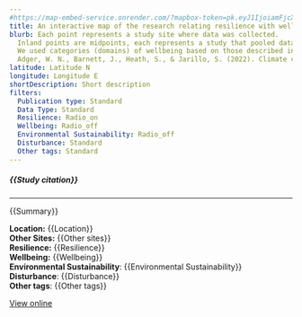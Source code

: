 ```yaml
---
#https://map-embed-service.onrender.com/?mapbox-token=pk.eyJ1IjoiamFjcXVpZWFsZXMiLCJhIjoiY2x2YzZkZ3M2MGU4bzJrcGJuaHR0b3I2MSJ9.j3uz2sxP5a1EtmZv1pNMGw&config=https%3A%2F%2Fraw.githubusercontent.com%2Feniallator%2FMapping-Embed-Configurations%2Fmain%2FEvidenceMapNexusUpdate.md&google-sheet=1lr-3MMd2HTRbJk3csZER2YbNOxZArimCNjvmGFpgtEQ
title: An interactive map of the research relating resilience with wellbeing and/or environmental sustainability for UK coastal communities
blurb: Each point represents a study site where data was collected.
  Inland points are midpoints, each represents a study that pooled data across multiple coastal sites.
  We used categories (domains) of wellbeing based on those described in Adger et al. 2022.
  Adger, W. N., Barnett, J., Heath, S., & Jarillo, S. (2022). Climate change affects multiple dimensions of well-being through impacts, information and policy responses. Nature Human Behaviour, 6(11), 1465-1473.
latitude: Latitude N
longitude: Longitude E
shortDescription: Short description
filters:
  Publication type: Standard
  Data Type: Standard
  Resilience: Radio_on
  Wellbeing: Radio_off
  Environmental Sustainability: Radio_off
  Disturbance: Standard
  Other tags: Standard
---
```


##### {{Study citation}}

---

{{Summary}}

**Location:** {{Location}}\
 **Other Sites:** {{Other sites}}\
 **Resilience:** {{Resilience}}\
 **Wellbeing:** {{Wellbeing}}\
 **Environmental Sustainability**: {{Environmental Sustainability}}\
 **Disturbance**: {{Disturbance}}\
 **Other tags**: {{Other tags}}

[View online]({{Hyperlink}})

